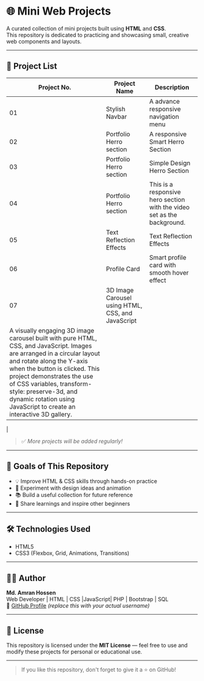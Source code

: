 # 🌐 Mini Web Projects

A curated collection of mini projects built using **HTML** and **CSS**.  
This repository is dedicated to practicing and showcasing small, creative web components and layouts.

---

## 📁 Project List

| Project No. | Project Name          | Description                            |
|-------------|-----------------------|----------------------------------------|
| 01          | Stylish Navbar     | A advance responsive navigation menu     |
| 02          | Portfolio Herro section | A responsive Smart Herro Section |
| 03          | Portfolio Herro section | Simple Design Herro Section |
| 04          | Portfolio Herro section | This is a responsive hero section with the video set as the background. |
| 05          | Text Reflection Effects | Text Reflection Effects |
| 06          | Profile Card | Smart profile card with smooth hover effect |
| 07          | 3D Image Carousel using HTML, CSS, and JavaScript
| A visually engaging 3D image carousel built with pure HTML, CSS, and JavaScript. Images are arranged in a circular layout and rotate along the Y-axis when the button is clicked. This project demonstrates the use of CSS variables, transform-style: preserve-3d, and dynamic rotation using JavaScript to create an interactive 3D gallery.
 |

> ✅ *More projects will be added regularly!*

---

## 🎯 Goals of This Repository

- 💡 Improve HTML & CSS skills through hands-on practice  
- 🎨 Experiment with design ideas and animation  
- 📚 Build a useful collection for future reference  
- 🚀 Share learnings and inspire other beginners

---

## 🛠️ Technologies Used

- HTML5
- CSS3 (Flexbox, Grid, Animations, Transitions)

---

## 👨‍💻 Author

**Md. Amran Hossen**  
Web Developer | HTML | CSS |JavaScript| PHP | Bootstrap | SQL  
🔗 [GitHub Profile](https://github.com/amranwebdev1) *(replace this with your actual username)*

---

## 📜 License

This repository is licensed under the **MIT License** — feel free to use and modify these projects for personal or educational use.

---

> If you like this repository, don't forget to give it a ⭐️ on GitHub!
